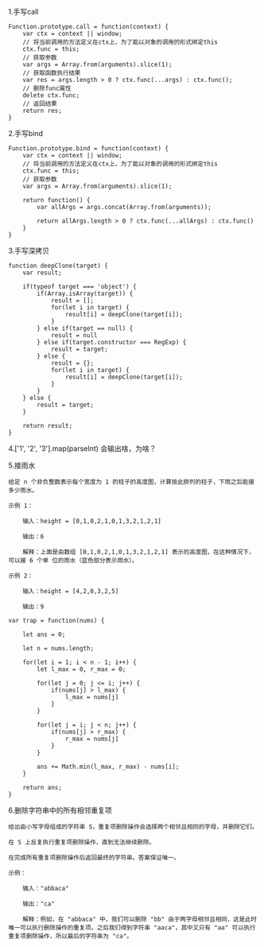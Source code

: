 1.手写call

    Function.prototype.call = function(context) {
        var ctx = context || window;
        // 将当前调用的方法定义在ctx上，为了能以对象的调用的形式绑定this
        ctx.func = this;
        // 获取参数
        var args = Array.from(arguments).slice(1);
        // 获取函数执行结果
        var res = args.length > 0 ? ctx.func(...args) : ctx.func();
        // 删除func属性
        delete ctx.func;
        // 返回结果
        return res;
    }


2.手写bind

    Function.prototype.bind = function(context) {
        var ctx = context || window;
        // 将当前调用的方法定义在ctx上，为了能以对象的调用的形式绑定this
        ctx.func = this;
        // 获取参数
        var args = Array.from(arguments).slice(1);

        return function() {
            var allArgs = args.concat(Array.from(arguments));

            return allArgs.length > 0 ? ctx.func(...allArgs) : ctx.func()
        }
    }

3.手写深拷贝


    function deepClone(target) {
        var result;

        if(typeof target === 'object') {
            if(Array.isArray(target)) {
                result = [];
                for(let i in target) {
                    result[i] = deepClone(target[i]);
                }
            } else if(target == null) {
                result = null
            } else if(target.constructor === RegExp) {
                result = target;
            } else {
                result = {};
                for(let i in target) {
                    result[i] = deepClone(target[i]);
                }
            }
        } else {
            result = target;
        }

        return result;
    }

4.['1', '2', '3'].map(parseInt)  会输出啥，为啥？




5.接雨水

    给定 n 个非负整数表示每个宽度为 1 的柱子的高度图，计算按此排列的柱子，下雨之后能接多少雨水。 

    示例 1： 
    
        输入：height = [0,1,0,2,1,0,1,3,2,1,2,1] 
        
        输出：6 
        
        解释：上面是由数组 [0,1,0,2,1,0,1,3,2,1,2,1] 表示的高度图，在这种情况下，可以接 6 个单 位的雨水（蓝色部分表示雨水）。 
    
    示例 2： 
    
        输入：height = [4,2,0,3,2,5] 
        
        输出：9

    var trap = function(nums) {

        let ans = 0;

        let n = nums.length;

        for(let i = 1; i < n - 1; i++) {
            let l_max = 0, r_max = 0;

            for(let j = 0; j <= i; j++) {
                if(nums[j] > l_max) {
                    l_max = nums[j]
                }
            }

            for(let j = i; j < n; j++) {
                if(nums[j] > r_max) {
                    r_max = nums[j]
                }
            }

            ans += Math.min(l_max, r_max) - nums[i];
        }

        return ans;
    }


6.删除字符串中的所有相邻重复项

    给出由小写字母组成的字符串 S，重复项删除操作会选择两个相邻且相同的字母，并删除它们。

    在 S 上反复执行重复项删除操作，直到无法继续删除。

    在完成所有重复项删除操作后返回最终的字符串。答案保证唯一。

    示例：

        输入："abbaca"

        输出："ca"

        解释：例如，在 "abbaca" 中，我们可以删除 "bb" 由于两字母相邻且相同，这是此时唯一可以执行删除操作的重复项。之后我们得到字符串 "aaca"，其中又只有 "aa" 可以执行重复项删除操作，所以最后的字符串为 "ca"。

    


    
